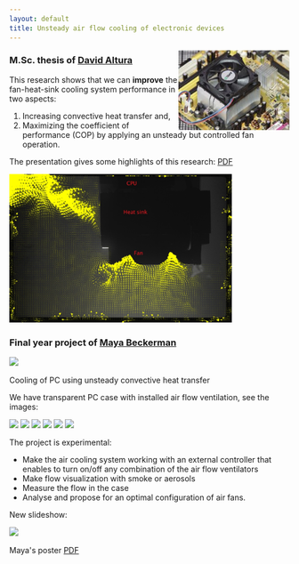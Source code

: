 ```yaml
---
layout: default
title: Unsteady air flow cooling of electronic devices
---
```



<html>
<img src="../images/promo.jpg" width="200" align = "right">
</html>

### M.Sc. thesis of [David Altura](../people/david_altura.html)

This research shows that we can **improve** the fan-heat-sink cooling system performance in two aspects: 

1. Increasing convective heat transfer and,
2. Maximizing the coefficient of performance (COP) by applying an unsteady but controlled fan operation. 

The presentation gives some highlights of this research: [PDF](../files/davidaltura.pdf)

<html>
<img src="../images/piv_inlet_outlet_fan_sink_model.jpg" width="400">
</html>


### Final year project of [Maya Beckerman](../people/maya_beckerman.html)

![](http://lh4.ggpht.com/_Ehhk1abDUqc/ScbMJXrw4RI/AAAAAAAAE8g/0dAjPrzBLag/s288/22032009051.jpg)

Cooling of PC using unsteady convective heat transfer 

We have transparent PC case with installed air flow ventilation, see the images: 

![](http://lh5.google.com/particle.tracking/R8si2OYRFgI/AAAAAAAABpI/LK8u1OmH7Uk/s144/Image002.jpg)  ![](http://lh6.google.com/particle.tracking/R8si3eYRFhI/AAAAAAAABpQ/fhI9uQS_-1s/s144/Image007.jpg)  ![](http://lh4.google.com/particle.tracking/R8si4-YRFiI/AAAAAAAABpY/vP-_WA9KYOk/s144/transparent_case003.jpg) ![](http://lh6.google.com/particle.tracking/R8si6eYRFjI/AAAAAAAABpg/5Wk5cNeE1-s/s144/transparent_case004.jpg) ![](http://lh3.google.com/particle.tracking/R8si7uYRFkI/AAAAAAAABpo/2oaTM7oZkzQ/s144/transparent_case005.jpg) ![](http://lh4.google.com/particle.tracking/R8si8-YRFlI/AAAAAAAABpw/3SOjlxtaEFU/s144/Image006.jpg)

The project is experimental: 

*   Make the air cooling system working with an external controller that enables to turn on/off any combination of the air flow ventilators 
*   Make flow visualization with smoke or aerosols 
*   Measure the flow in the case 
*   Analyse and propose for an optimal configuration of air fans. 

New slideshow: 

![](http://lh3.ggpht.com/_Ehhk1abDUqc/ScbL_rRyojI/AAAAAAAAE8Y/OCi0xuo7ikM/s288/22032009050.jpg) 



Maya's poster [PDF](../files/poster.pdf)
